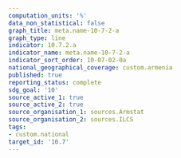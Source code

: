 ```yaml
---
computation_units: '%'
data_non_statistical: false
graph_title: meta.name-10-7-2-a
graph_type: line
indicator: 10.7.2.a
indicator_name: meta.name-10-7-2-a
indicator_sort_order: 10-07-02-0a
national_geographical_coverage: custom.armenia
published: true
reporting_status: complete
sdg_goal: '10'
source_active_1: true
source_active_2: true
source_organisation_1: sources.Armstat
source_organisation_2: sources.ILCS
tags:
- custom.national
target_id: '10.7'
---
```

